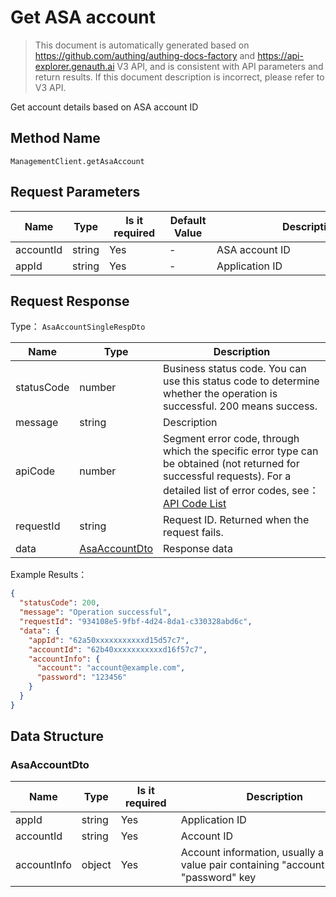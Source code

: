 # Get ASA account

<!--
Warning ⚠️:
Do not modify this document directly,
https://github\.com/Authing/authing-docs-factory
Use this project to generate
-->

<LastUpdated />

> This document is automatically generated based on https://github.com/authing/authing-docs-factory and https://api-explorer.genauth.ai V3 API, and is consistent with API parameters and return results. If this document description is incorrect, please refer to V3 API.

Get account details based on ASA account ID

## Method Name

`ManagementClient.getAsaAccount`

## Request Parameters

| Name      | Type   | <div style="width:80px">Is it required</div> | <div style="width:60px">Default Value</div> | <div style="width:300px">Description</div> | <div style="width:200px">Example Value</div> |
| --------- | ------ | -------------------------------------------- | ------------------------------------------- | ------------------------------------------ | -------------------------------------------- |
| accountId | string | Yes                                          | -                                           | ASA account ID                             | `6228edaxxxxxxxxcade3a3d9`                   |
| appId     | string | Yes                                          | -                                           | Application ID                             | `62a50xxxxxxxxxxxd15d57c7`                   |

## Request Response

Type： `AsaAccountSingleRespDto`

| Name       | Type                                       | Description                                                                                                                                                                                                                                                                                                                                       |
| ---------- | ------------------------------------------ | ------------------------------------------------------------------------------------------------------------------------------------------------------------------------------------------------------------------------------------------------------------------------------------------------------------------------------------------------- |
| statusCode | number                                     | Business status code. You can use this status code to determine whether the operation is successful. 200 means success.                                                                                                                                                                                                                           |
| message    | string                                     | Description                                                                                                                                                                                                                                                                                                                                       |
| apiCode    | number                                     | Segment error code, through which the specific error type can be obtained (not returned for successful requests). For a detailed list of error codes, see：[API Code List](https://api-explorer.genauth.ai/?tag=group/%E5%BC%80%E5%8F%91%E5%87%86%E5%A4%87#tag/%E5%BC%80%E5%8F%91%E5%87%86%E5%A4%87/%E9%94%99%E8%AF%AF%E5%A4%84%E7%90%86/apiCode) |
| requestId  | string                                     | Request ID. Returned when the request fails.                                                                                                                                                                                                                                                                                                      |
| data       | <a href="#AsaAccountDto">AsaAccountDto</a> | Response data                                                                                                                                                                                                                                                                                                                                     |

Example Results：

```json
{
  "statusCode": 200,
  "message": "Operation successful",
  "requestId": "934108e5-9fbf-4d24-8da1-c330328abd6c",
  "data": {
    "appId": "62a50xxxxxxxxxxxd15d57c7",
    "accountId": "62b40xxxxxxxxxxxd16f57c7",
    "accountInfo": {
      "account": "account@example.com",
      "password": "123456"
    }
  }
}
```

## Data Structure

### <a id="AsaAccountDto"></a> AsaAccountDto

| Name        | Type   | <div style="width:80px">Is it required</div> | <div style="width:300px">Description</div>                                         | <div style="width:200px">Example Value</div>            |
| ----------- | ------ | -------------------------------------------- | ---------------------------------------------------------------------------------- | ------------------------------------------------------- |
| appId       | string | Yes                                          | Application ID                                                                     | `62a50xxxxxxxxxxxd15d57c7`                              |
| accountId   | string | Yes                                          | Account ID                                                                         | `62b40xxxxxxxxxxxd16f57c7`                              |
| accountInfo | object | Yes                                          | Account information, usually a key-value pair containing "account", "password" key | `{"account":"account@example.com","password":"123456"}` |
